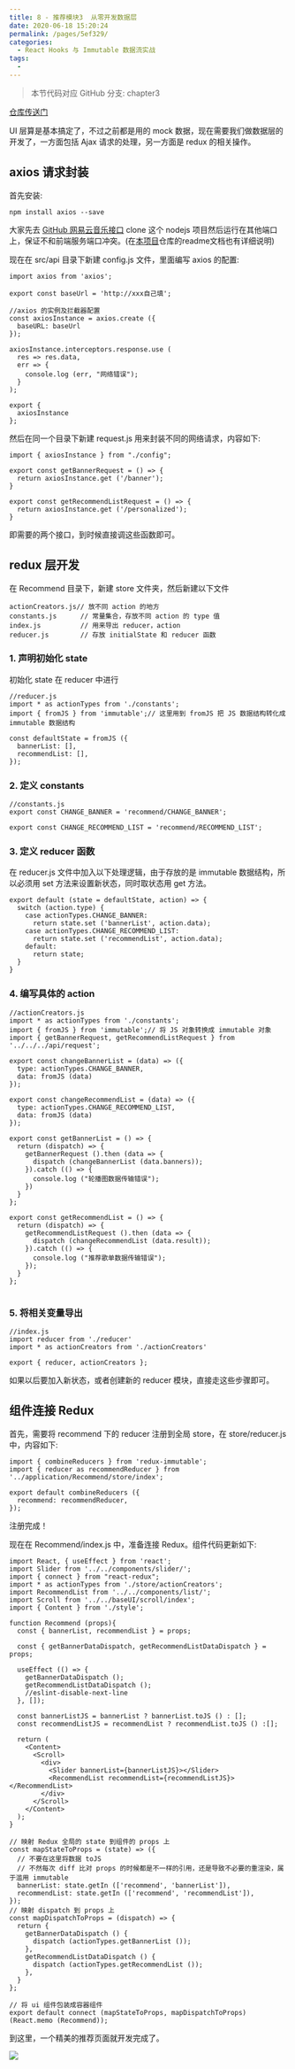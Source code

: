 ```yaml
---
title: 8 - 推荐模块3  从零开发数据层
date: 2020-06-18 15:20:24
permalink: /pages/5ef329/
categories:
  - React Hooks 与 Immutable 数据流实战
tags:
  - 
---
```

> 本节代码对应 GitHub 分支: chapter3

[仓库传送门](https://github.com/sanyuan0704/react-cloud-music/tree/chapter3)

UI 层算是基本搞定了，不过之前都是用的 mock 数据，现在需要我们做数据层的开发了，一方面包括 Ajax 请求的处理，另一方面是 redux 的相关操作。

## axios 请求封装

首先安装:

```
npm install axios --save

```

大家先去 [GitHub 网易云音乐接口](https://github.com/Binaryify/NeteaseCloudMusicApi/tree/master) clone 这个 nodejs 项目然后运行在其他端口上，保证不和前端服务端口冲突。(在[本项目](https://github.com/sanyuan0704/react-cloud-music)仓库的readme文档也有详细说明)

现在在 src/api 目录下新建 config.js 文件，里面编写 axios 的配置:

```
import axios from 'axios';

export const baseUrl = 'http://xxx自己填';

//axios 的实例及拦截器配置
const axiosInstance = axios.create ({
  baseURL: baseUrl
});

axiosInstance.interceptors.response.use (
  res => res.data,
  err => {
    console.log (err, "网络错误");
  }
);

export {
  axiosInstance
};

```

然后在同一个目录下新建 request.js 用来封装不同的网络请求，内容如下:

```
import { axiosInstance } from "./config";

export const getBannerRequest = () => {
  return axiosInstance.get ('/banner');
}

export const getRecommendListRequest = () => {
  return axiosInstance.get ('/personalized');
}

```

即需要的两个接口，到时候直接调这些函数即可。

## redux 层开发

在 Recommend 目录下，新建 store 文件夹，然后新建以下文件

```
actionCreators.js// 放不同 action 的地方
constants.js      // 常量集合，存放不同 action 的 type 值
index.js          // 用来导出 reducer，action
reducer.js        // 存放 initialState 和 reducer 函数

```

### 1\. 声明初始化 state

初始化 state 在 reducer 中进行

```
//reducer.js
import * as actionTypes from './constants';
import { fromJS } from 'immutable';// 这里用到 fromJS 把 JS 数据结构转化成 immutable 数据结构

const defaultState = fromJS ({
  bannerList: [],
  recommendList: [],
});

```

### 2\. 定义 constants

```
//constants.js
export const CHANGE_BANNER = 'recommend/CHANGE_BANNER';

export const CHANGE_RECOMMEND_LIST = 'recommend/RECOMMEND_LIST';

```

### 3\. 定义 reducer 函数

在 reducer.js 文件中加入以下处理逻辑，由于存放的是 immutable 数据结构，所以必须用 set 方法来设置新状态，同时取状态用 get 方法。

```
export default (state = defaultState, action) => {
  switch (action.type) {
    case actionTypes.CHANGE_BANNER:
      return state.set ('bannerList', action.data);
    case actionTypes.CHANGE_RECOMMEND_LIST:
      return state.set ('recommendList', action.data);
    default:
      return state;
  }
}

```

### 4\. 编写具体的 action

```
//actionCreators.js
import * as actionTypes from './constants';
import { fromJS } from 'immutable';// 将 JS 对象转换成 immutable 对象
import { getBannerRequest, getRecommendListRequest } from '../../../api/request';

export const changeBannerList = (data) => ({
  type: actionTypes.CHANGE_BANNER,
  data: fromJS (data)
});

export const changeRecommendList = (data) => ({
  type: actionTypes.CHANGE_RECOMMEND_LIST,
  data: fromJS (data)
});

export const getBannerList = () => {
  return (dispatch) => {
    getBannerRequest ().then (data => {
      dispatch (changeBannerList (data.banners));
    }).catch (() => {
      console.log ("轮播图数据传输错误");
    }) 
  }
};

export const getRecommendList = () => {
  return (dispatch) => {
    getRecommendListRequest ().then (data => {
      dispatch (changeRecommendList (data.result));
    }).catch (() => {
      console.log ("推荐歌单数据传输错误");
    });
  }
};


```

### 5\. 将相关变量导出

```
//index.js
import reducer from './reducer'
import * as actionCreators from './actionCreators'

export { reducer, actionCreators };

```

如果以后要加入新状态，或者创建新的 reducer 模块，直接走这些步骤即可。

## 组件连接 Redux

首先，需要将 recommend 下的 reducer 注册到全局 store，在 store/reducer.js 中，内容如下:

```
import { combineReducers } from 'redux-immutable';
import { reducer as recommendReducer } from '../application/Recommend/store/index';

export default combineReducers ({
  recommend: recommendReducer,
});

```

注册完成！

现在在 Recommend/index.js 中，准备连接 Redux。组件代码更新如下:

```
import React, { useEffect } from 'react';
import Slider from '../../components/slider/';
import { connect } from "react-redux";
import * as actionTypes from './store/actionCreators';
import RecommendList from '../../components/list/';
import Scroll from '../../baseUI/scroll/index';
import { Content } from './style';

function Recommend (props){
  const { bannerList, recommendList } = props;

  const { getBannerDataDispatch, getRecommendListDataDispatch } = props;

  useEffect (() => {
    getBannerDataDispatch ();
    getRecommendListDataDispatch ();
    //eslint-disable-next-line
  }, []);

  const bannerListJS = bannerList ? bannerList.toJS () : [];
  const recommendListJS = recommendList ? recommendList.toJS () :[];

  return (
    <Content>
      <Scroll>
        <div>
          <Slider bannerList={bannerListJS}></Slider>
          <RecommendList recommendList={recommendListJS}></RecommendList>
        </div>
      </Scroll>
    </Content> 
  );
}

// 映射 Redux 全局的 state 到组件的 props 上
const mapStateToProps = (state) => ({
  // 不要在这里将数据 toJS
  // 不然每次 diff 比对 props 的时候都是不一样的引用，还是导致不必要的重渲染，属于滥用 immutable
  bannerList: state.getIn (['recommend', 'bannerList']),
  recommendList: state.getIn (['recommend', 'recommendList']),
});
// 映射 dispatch 到 props 上
const mapDispatchToProps = (dispatch) => {
  return {
    getBannerDataDispatch () {
      dispatch (actionTypes.getBannerList ());
    },
    getRecommendListDataDispatch () {
      dispatch (actionTypes.getRecommendList ());
    },
  }
};

// 将 ui 组件包装成容器组件
export default connect (mapStateToProps, mapDispatchToProps)(React.memo (Recommend));

```

到这里，一个精美的推荐页面就开发完成了。

![](https://user-gold-cdn.xitu.io/2019/10/18/16dddf0a5ad3e1ef?w=375&h=669&f=jpeg&s=81502)